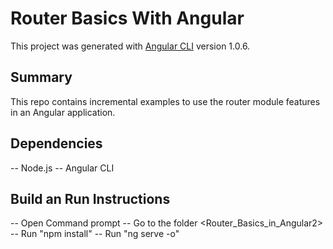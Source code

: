 # Router Basics With Angular

This project was generated with [Angular CLI](https://github.com/angular/angular-cli) version 1.0.6.

## Summary

This repo contains incremental examples to use the router module features in an Angular application.

## Dependencies

-- Node.js
-- Angular CLI

## Build an Run Instructions

-- Open Command prompt
-- Go to the folder <Router_Basics_in_Angular2>
-- Run "npm install"
-- Run "ng serve -o"
